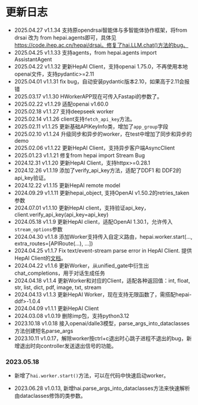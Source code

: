 # 更新日志

+ 2025.04.27 v1.1.34 支持原opendrsai智能体与多智能体协作框架，将from drsai 改为 from hepai.agents即可，具体见 https://code.ihep.ac.cn/hepai/drsai。修复了hai.LLM.chat()方法的bug。
+ 2025.04.25 v1.1.33 支持agents，from hepai.agents import AssistantAgent
+ 2025.04.22 v1.1.32 更新HepAI Client，支持openai 1.75.0，不再使用本地openai文件，支持pydantic>=2.11
+ 2025.04.01 v1.1.31 fix bug，自动安装pydantic版本2.10，如果高于2.11会报错
+ 2025.03.17 v1.1.30 HWorkerAPP现在可传入Fastapi的参数了。
+ 2025.02.22 v1.1.29 适配openai v1.60.0
+ 2025.02.18 v1.1.27 支持deepseek worker
+ 2025.02.14 v1.1.26 client支持`fetch_api_key`方法。
+ 2025.02.11 v1.1.25 更新基础APIKeyInfo类，增加了`app_group`字段
+ 2025.02.10 v1.1.24 升级同步和异步的worker，在test中增加了同步和异步的demo
+ 2025.02.06 v1.1.22 更新HepAI Client，支持异步客户端AsyncClient
+ 2025.01.23 v1.1.21 修复from hepai import Stream Bug
+ 2024.12.31 v1.1.20 更新HepAI Client，支持httpx>=0.28.1
+ 2024.12.26 v1.1.19 添加了verify_api_key方法，适配了DDF1 和 DDF2的api_key验证。
+ 2024.12.22 v1.1.15 更新HepAI remote model
+ 2024.09.29 v1.1.11 更新hepai_object, 支持OpenAI v1.50.2的retries_taken参数
+ 2024.07.01 v1.1.10 更新HepAI client，支持验证api_key，client.verify_api_key(api_key=api_key)
+ 2024.05.18 v1.1.9 更新HepAI client，适配OpenAI 1.30.1，允许传入`stream_options`参数
+ 2024.04.30 v1.1.8 添加Worker支持传入自定义路由，hepai.worker.start(..., extra_routes=[APIRoute(...), ...])
+ 2024.04.25 v1.1.7 Fix text/event-stream parse error in HepAI Client. 提供HepAI Client的[文档](hepai_client.md)。
+ 2024.04.22 v1.1.6 更新Worker，从unified_gate中衍生出chat_completions，用于对话生成任务
+ 2024.04.18 v1.1.4 更新Worker和对应的Client，适配各种返回值：int, float, str, list, dict, pdf, image, txt, stream
+ 2024.04.13 v1.1.3 更新HepAI Worker，现在支持无限函数了，需搭配hepai-ddf>-1.0.4
+ 2024.04.09 v1.1.1 更新HepAI Client
+ 2024.03.08 v1.0.19 删除imp包，支持python3.12
+ 2023.10.18 v1.0.18 接入openai/dalle3模型，parse_args_into_dataclasses方法创建短名parse_args
+ 2023.10.11 v1.0.17，解除worker按ctrl+c退出时心跳子进程不退出的bug，新增退出时向controller发送退出信号的功能。

### 2023.05.18
+ 新增了`hai.worker.start()`方法，可以在代码中快速启动worker。

+ 2023.06.28 v1.0.13, 新增hai.parse_args_into_dataclasses方法来快速解析由dataclasses修饰的类参数。

